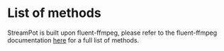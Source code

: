 # List of methods

StreamPot is built upon fluent-ffmpeg, please refer to the fluent-ffmpeg documentation [here](https://github.com/fluent-ffmpeg/node-fluent-ffmpeg?tab=readme-ov-file#input-options) for a full list of methods.
